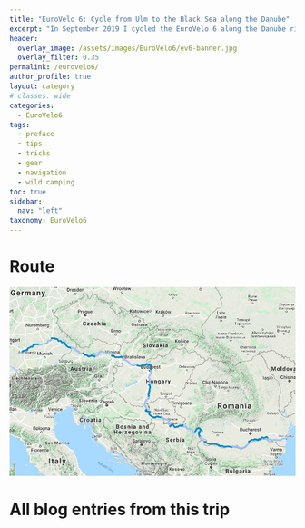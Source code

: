 ```yaml
---
title: "EuroVelo 6: Cycle from Ulm to the Black Sea along the Danube"
excerpt: "In September 2019 I cycled the EuroVelo 6 along the Danube river from Ulm all the way to Constanta at the Black Sea - before heading to a wedding of a good friend in Bucharest."
header:
  overlay_image: /assets/images/EuroVelo6/ev6-banner.jpg
  overlay_filter: 0.35
permalink: /eurovelo6/
author_profile: true
layout: category
# classes: wide
categories:
  - EuroVelo6
tags:
  - preface
  - tips
  - tricks
  - gear
  - navigation
  - wild camping
toc: true
sidebar:
  nav: "left"
taxonomy: EuroVelo6
---
```


# Route

![EuroVelo 6 Route - September 2019](/assets/images/EuroVelo6/ev6-route.png)

# All blog entries from this trip
